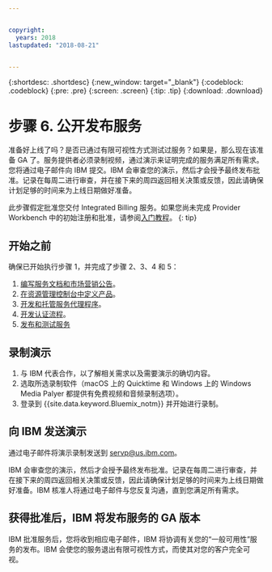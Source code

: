 ```yaml
---


copyright:
  years: 2018
lastupdated: "2018-08-21"


---
```


{:shortdesc: .shortdesc}
{:new_window: target="_blank"}
{:codeblock: .codeblock}
{:pre: .pre}
{:screen: .screen}
{:tip: .tip}
{:download: .download}

# 步骤 6. 公开发布服务

准备好上线了吗？是否已通过有限可视性方式测试过服务？如果是，那么现在该准备 GA 了。服务提供者必须录制视频，通过演示来证明完成的服务满足所有需求。您将通过电子邮件向 IBM 提交。IBM 会审查您的演示，然后才会授予最终发布批准。记录在每周二进行审查，并在接下来的周四返回相关决策或反馈，因此请确保计划足够的时间来为上线日期做好准备。

此步骤假定批准您交付 Integrated Billing 服务。如果您尚未完成 Provider Workbench 中的初始注册和批准，请参阅[入门教程](/docs/third-party/index.html)。
{: tip}

## 开始之前

确保已开始执行步骤 1，并完成了步骤 2、3、4 和 5：
1. [编写服务文档和市场营销公告](/docs/third-party/cis1-docs-marketing.html)。
2. [在资源管理控制台中定义产品](/docs/third-party/cis2-rmc-define.html)。
3. [开发和托管服务代理程序](/docs/third-party/cis3-broker.html)。
3. [开发认证流程](/docs/third-party/cis5-iam.html)。
3. [发布和测试服务](/docs/third-party/cis4-rmc-publish.html)


## 录制演示

1. 与 IBM 代表合作，以了解相关需求以及需要演示的确切内容。
1. 选取所选录制软件（macOS 上的 Quicktime 和 Windows 上的 Windows Media Palyer 都提供有免费视频和音频录制选项）。
2. 登录到 {{site.data.keyword.Bluemix_notm}} 并开始进行录制。

## 向 IBM 发送演示

通过电子邮件将演示录制发送到 servp@us.ibm.com。

IBM 会审查您的演示，然后才会授予最终发布批准。记录在每周二进行审查，并在接下来的周四返回相关决策或反馈，因此请确保计划足够的时间来为上线日期做好准备。IBM 核准人将通过电子邮件与您反复沟通，直到您满足所有需求。

## 获得批准后，IBM 将发布服务的 GA 版本

IBM 批准服务后，您将收到相应电子邮件，IBM 将协调有关您的“一般可用性”服务的发布。IBM 会使您的服务退出有限可视性方式，而使其对您的客户完全可视。

